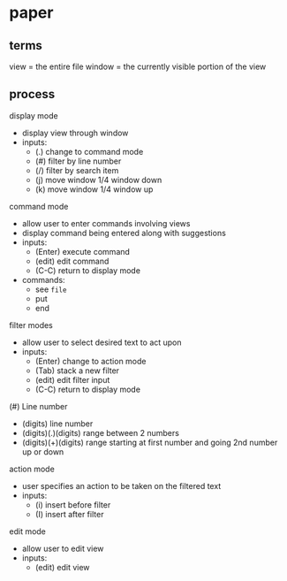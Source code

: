 # paper

## terms

view = the entire file
window = the currently visible portion of the view

## process

display mode

- display view through window
- inputs:
  + (.) change to command mode
  + (#) filter by line number
  + (/) filter by search item
  + (j) move window 1/4 window down
  + (k) move window 1/4 window up

command mode

- allow user to enter commands involving views
- display command being entered along with suggestions
- inputs:
  + (Enter) execute command
  + (edit) edit command
  + (C-C) return to display mode
- commands:
  + see `file`
  + put
  + end

filter modes

- allow user to select desired text to act upon
- inputs:
  + (Enter) change to action mode
  + (Tab) stack a new filter
  + (edit) edit filter input
  + (C-C) return to display mode

(#) Line number
- (digits) line number
- (digits)(.)(digits) range between 2 numbers
- (digits)(+)(digits) range starting at first number and going 2nd number up or down

action mode

- user specifies an action to be taken on the filtered text
- inputs:
  + (i) insert before filter
  + (I) insert after filter

edit mode

- allow user to edit view
- inputs:
  + (edit) edit view
